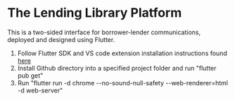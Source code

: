 # The Lending Library Platform
This is a two-sided interface for borrower-lender communications, deployed and designed using Flutter.

1. Follow Flutter SDK and VS code extension installation instructions found [here](https://docs.flutter.dev/get-started/install "here")
2.  Install Github directory into a specified project folder and run "flutter pub get"
3.  Run "flutter run -d chrome --no-sound-null-safety --web-renderer=html -d web-server"
